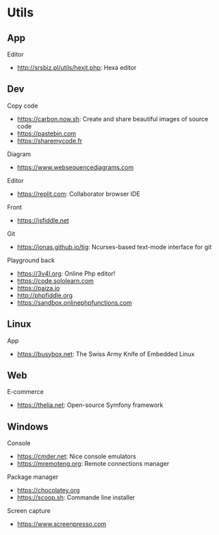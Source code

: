 # Utils

## App
Editor
* http://srsbiz.pl/utils/hexit.php: Hexa editor

## Dev
Copy code
* https://carbon.now.sh: Create and share beautiful images of source code
* https://pastebin.com
* https://sharemycode.fr

Diagram
* https://www.websequencediagrams.com

Editor
* https://replit.com: Collaborator browser IDE

Front
* https://jsfiddle.net

Git
* https://jonas.github.io/tig: Ncurses-based text-mode interface for git

Playground back
* https://3v4l.org: Online Php editor!
* https://code.sololearn.com
* https://paiza.io
* http://phpfiddle.org
* https://sandbox.onlinephpfunctions.com

## Linux
App
* https://busybox.net: The Swiss Army Knife of Embedded Linux

## Web
E-commerce
* https://thelia.net: Open-source Symfony framework

## Windows
Console
* https://cmder.net: Nice console emulators
* https://mremoteng.org: Remote connections manager

Package manager
* https://chocolatey.org
* https://scoop.sh: Commande line installer

Screen capture
* https://www.screenpresso.com

